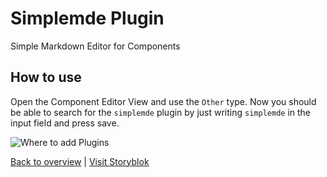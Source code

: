 # Simplemde Plugin
Simple Markdown Editor for Components

## How to use

Open the Component Editor View and use the `Other` type. Now you should be able to search for the `simplemde` plugin by just writing `simplemde` in the input field and press save.

![Where to add Plugins](https://a.storyblok.com/f/40039/40f6e6b955/bildschirmfoto-2016-12-20-um-09-15-01.png)

[Back to overview](https://storyblok-plugins.github.io/) | [Visit Storyblok](https://storyblok.com)
